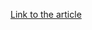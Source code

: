 [Link to the article](https://thehackernews.com/2025/05/new-investment-scams-use-facebook-ads.html)
